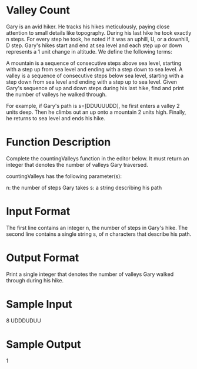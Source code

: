 # Valley Count

Gary is an avid hiker. He tracks his hikes meticulously, paying close attention to small details like topography. During his last hike he took exactly n steps. For every step he took, he noted if it was an uphill, U, or a downhill, D step. Gary's hikes start and end at sea level and each step up or down represents a 1 unit change in altitude. We define the following terms:

A mountain is a sequence of consecutive steps above sea level, starting with a step up from sea level and ending with a step down to sea level.
A valley is a sequence of consecutive steps below sea level, starting with a step down from sea level and ending with a step up to sea level.
Given Gary's sequence of up and down steps during his last hike, find and print the number of valleys he walked through.

For example, if Gary's path is s=[DDUUUUDD], he first enters a valley 2 units deep. Then he climbs out an up onto a mountain 2 units high. Finally, he returns to sea level and ends his hike.

# Function Description

Complete the countingValleys function in the editor below. It must return an integer that denotes the number of valleys Gary traversed.

countingValleys has the following parameter(s):

n: the number of steps Gary takes
s: a string describing his path

# Input Format

The first line contains an integer n, the number of steps in Gary's hike.
The second line contains a single string s, of n characters that describe his path.

# Output Format

Print a single integer that denotes the number of valleys Gary walked through during his hike.

# Sample Input

8
UDDDUDUU

# Sample Output

1